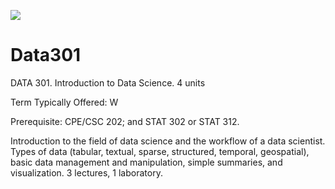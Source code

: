![](https://img.shields.io/badge/Anish-Approved%20%3A%20%5E%20-green.svg)

# Data301

DATA 301. Introduction to Data Science. 4 units

Term Typically Offered: W

Prerequisite: CPE/CSC 202; and STAT 302 or STAT 312.

Introduction to the field of data science and the workflow of a data scientist. Types of data (tabular, textual, sparse, structured, temporal, geospatial), basic data management and manipulation, simple summaries, and visualization. 3 lectures, 1 laboratory.
